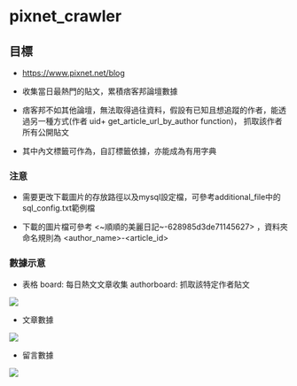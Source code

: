 # pixnet_crawler

## 目標

* https://www.pixnet.net/blog

* 收集當日最熱門的貼文，累積痞客邦論壇數據

* 痞客邦不如其他論壇，無法取得過往資料，假設有已知且想追蹤的作者，能透過另一種方式(作者 uid+ get_article_url_by_author function)，
抓取該作者所有公開貼文

* 其中內文標籤可作為，自訂標籤依據，亦能成為有用字典

### 注意

* 需要更改下載圖片的存放路徑以及mysql設定檔，可參考additional_file中的sql_config.txt範例檔

* 下載的圖片檔可參考 <~順順的美麗日記~-628985d3de71145627> ，資料夾命名規則為 <author_name>-<article_id>

### 數據示意

* 表格
board: 每日熱文文章收集
authorboard: 抓取該特定作者貼文

![](https://i.imgur.com/EYtw8jy.png)

* 文章數據

![](https://i.imgur.com/BtdTswe.png)

* 留言數據

![](https://i.imgur.com/Zhd9f8B.png)
